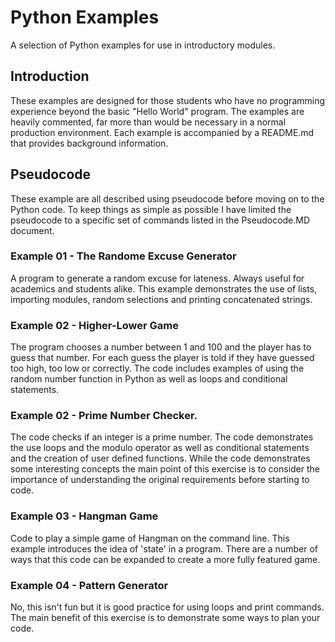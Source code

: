 # Python Examples
A selection of Python examples for use in introductory modules. 

## Introduction
These examples are designed for those students who have no programming experience beyond the basic "Hello World" program. The examples are heavily commented, far more than would be necessary in a normal production environment. Each example is accompanied by a README.md that provides background information. 

## Pseudocode
These example are all described using pseudocode before moving on to the Python code. To keep things as simple as possible I have limited the pseudocode to a specific set of commands listed in the Pseudocode.MD document.

### Example 01 - The Randome Excuse Generator
A program to generate a random excuse for lateness. Always useful for academics and students alike. This example demonstrates the use of lists, importing modules, random selections and printing concatenated strings.

### Example 02 - Higher-Lower Game
The program chooses a number between 1 and 100 and the player has to guess that number. For each guess the player is told if they have guessed too high, too low or correctly. The code includes examples of using the random number function in Python as well as loops and conditional statements.

### Example 02 - Prime Number Checker.
The code checks if an integer is a prime number. The code demonstrates the use loops and the modulo operator as well as conditional statements and the creation of user defined functions. While the code demonstrates some interesting concepts the main point of this exercise is to consider the importance of understanding the original requirements before starting to code.

### Example 03 - Hangman Game
Code to play a simple game of Hangman on the command line. This example introduces the idea of 'state' in a program. There are a number of ways that this code can be expanded to create a more fully featured game.

### Example 04 - Pattern Generator
No, this isn't fun but it is good practice for using loops and print commands. The main benefit of this exercise is to demonstrate some ways to plan your code.